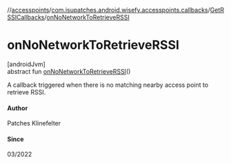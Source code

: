 //[accesspoints](../../../index.md)/[com.isupatches.android.wisefy.accesspoints.callbacks](../index.md)/[GetRSSICallbacks](index.md)/[onNoNetworkToRetrieveRSSI](on-no-network-to-retrieve-r-s-s-i.md)

# onNoNetworkToRetrieveRSSI

[androidJvm]\
abstract fun [onNoNetworkToRetrieveRSSI](on-no-network-to-retrieve-r-s-s-i.md)()

A callback triggered when there is no matching nearby access point to retrieve RSSI.

#### Author

Patches Klinefelter

#### Since

03/2022
